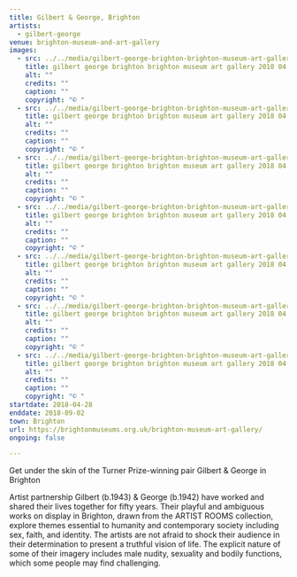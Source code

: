 ```yaml
---
title: Gilbert & George, Brighton
artists:
  - gilbert-george
venue: brighton-museum-and-art-gallery
images:
  - src: ../../media/gilbert-george-brighton-brighton-museum-art-gallery-2018-04-28-0.webp
    title: gilbert george brighton brighton museum art gallery 2018 04 28 0
    alt: ""
    credits: ""
    caption: ""
    copyright: "© "
  - src: ../../media/gilbert-george-brighton-brighton-museum-art-gallery-2018-04-28-1.webp
    title: gilbert george brighton brighton museum art gallery 2018 04 28 1
    alt: ""
    credits: ""
    caption: ""
    copyright: "© "
  - src: ../../media/gilbert-george-brighton-brighton-museum-art-gallery-2018-04-28-2.webp
    title: gilbert george brighton brighton museum art gallery 2018 04 28 2
    alt: ""
    credits: ""
    caption: ""
    copyright: "© "
  - src: ../../media/gilbert-george-brighton-brighton-museum-art-gallery-2018-04-28-3.webp
    title: gilbert george brighton brighton museum art gallery 2018 04 28 3
    alt: ""
    credits: ""
    caption: ""
    copyright: "© "
  - src: ../../media/gilbert-george-brighton-brighton-museum-art-gallery-2018-04-28-4.webp
    title: gilbert george brighton brighton museum art gallery 2018 04 28 4
    alt: ""
    credits: ""
    caption: ""
    copyright: "© "
  - src: ../../media/gilbert-george-brighton-brighton-museum-art-gallery-2018-04-28-5.webp
    title: gilbert george brighton brighton museum art gallery 2018 04 28 5
    alt: ""
    credits: ""
    caption: ""
    copyright: "© "
  - src: ../../media/gilbert-george-brighton-brighton-museum-art-gallery-2018-04-28-6.webp
    title: gilbert george brighton brighton museum art gallery 2018 04 28 6
    alt: ""
    credits: ""
    caption: ""
    copyright: "© "
startdate: 2018-04-28
enddate: 2018-09-02
town: Brighton
url: https://brightonmuseums.org.uk/brighton-museum-art-gallery/
ongoing: false

---
```


Get under the skin of the Turner Prize-winning pair Gilbert & George in Brighton

Artist partnership Gilbert (b.1943) & George (b.1942) have worked and shared their lives together for fifty years. Their playful and ambiguous works on display in Brighton, drawn from the ARTIST ROOMS collection, explore themes essential to humanity and contemporary society including sex, faith, and identity. The artists are not afraid to shock their audience in their determination to present a truthful vision of life. The explicit nature of some of their imagery includes male nudity, sexuality and bodily functions, which some people may find challenging.